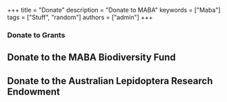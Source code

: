 +++
title = "Donate"
description = "Donate to MABA"
keywords = ["Maba"]
tags = ["Stuff", "random"]
authors = ["admin"]
+++

### Donate to Grants


## Donate to the MABA Biodiversity Fund

## Donate to the Australian Lepidoptera Research Endowment